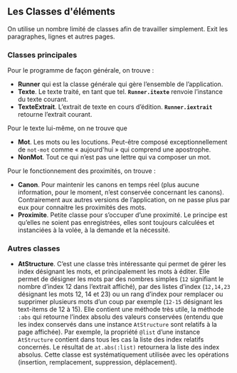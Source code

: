 ## Les Classes d'éléments

On utilise un nombre limité de classes afin de travailler simplement. Exit les paragraphes, lignes et autres pages.

### Classes principales

Pour le programme de façon générale, on trouve :

* **Runner** qui est la classe générale qui gère l’ensemble de l’application.
* **Texte**. Le texte traité, en tant que tel. **`Runner.itexte`** renvoie l’instance du texte courant.
* **TexteExtrait**. L’extrait de texte en cours d’édition. **`Runner.iextrait`** retourne l’extrait courant.

Pour le texte lui-même, on ne trouve que

* **Mot**. Les mots ou les locutions. Peut-être composé exceptionnellement de `not-mot` comme « aujourd'hui » qui comprend une apostrophe.
* **NonMot**. Tout ce qui n’est pas une lettre qui va composer un mot.

Pour le fonctionnement des proximités, on trouve :

* **Canon**. Pour maintenir les canons en temps réel (plus aucune information, pour le moment, n’est conservée concernant les canons). Contrairement aux autres versions de l’application, on ne passe plus par eux pour connaitre les proximités des mots.
* **Proximite**. Petite classe pour s’occuper d’une proximité. Le principe est qu’elles ne soient pas enregistrées, elles sont toujours calculées et instanciées à la volée, à la demande et la nécessité.

### Autres classes

* **AtStructure**. C’est une classe très intéressante qui permet de gérer les index désignant les mots, et principalement les mots à éditer. Elle permet de désigner les mots par des nombres simples (`12` signifiant le nombre d’index 12 dans l’extrait affiché), par des listes d’index (`12,14,23` désignant les mots 12, 14 et 23) ou un rang d’index pour remplacer ou supprimer plusieurs mots d’un coup par exemple (`12-15` désignant les text-items de 12 à 15).
  Elle contient une méthode très utile, la méthode `:abs` qui retourne l’index absolu des valeurs conservées (entendu que les index conservés dans une instance `AtStructure` sont relatifs à la page affichée). Par exemple, la propriété `@list` d’une instance `AtStructure` contient dans tous les cas la liste des index relatifs concernés. Le résultat de `at.abs(:list)` retournera la liste des index absolus.
  Cette classe est systématiquement utilisée avec les opérations (insertion, remplacement, suppression, déplacement).
